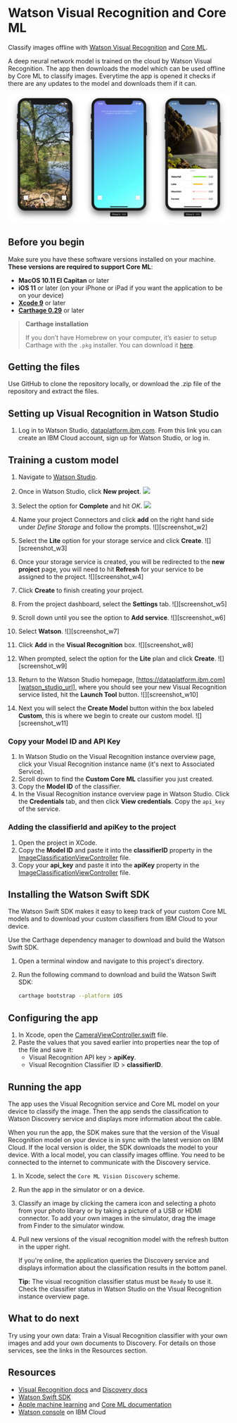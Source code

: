 # Watson Visual Recognition and Core ML

Classify images offline with [Watson Visual Recognition][vizreq] and [Core ML][core_ml].

A deep neural network model is trained on the cloud by Watson Visual Recognition. The app then downloads the model which can be used offline by Core ML to classify images. Everytime the app is opened it checks if there are any updates to the model and downloads them if it can.

![App Screenshot][screenshot_iphone]

## Before you begin
Make sure you have these software versions installed on your machine. **These versions are required to support Core ML**:

- **MacOS 10.11 El Capitan** or later
- **iOS 11** or later (on your iPhone or iPad if you want the application to be on your device)
- **[Xcode 9][xcode_download]** or later
- **[Carthage 0.29][carthage_instructions]** or later

> **Carthage installation**
>
> If you don’t have Homebrew on your computer, it’s easier to setup Carthage with the `.pkg` installer. You can download it [here][carthage_download].

## Getting the files
Use GitHub to clone the repository locally, or download the .zip file of the repository and extract the files.

## Setting up Visual Recognition in Watson Studio
1. Log in to Watson Studio, [dataplatform.ibm.com][watson_studio_visrec_tooling]. From this link you can create an IBM Cloud account, sign up for Watson Studio, or log in.

## Training a custom model
1. Navigate to [Watson Studio][watson_studio_url].

1. Once in Watson Studio, click **New project**.
    ![][screenshot_w0]

1. Select the option for **Complete** and hit _OK_.
    ![][screenshot_w1]
    
1. Name your project Connectors and click **add** on the right hand side under _Define Storage_ and follow the prompts.
    ![][screenshot_w2]
    
1. Select the **Lite** option for your storage service and click **Create**.
    ![][screenshot_w3]
    
1. Once your storage service is created, you will be redirected to the **new project** page, you will need to hit **Refresh** for your service to be assigned to the project.
    ![][screenshot_w4]
    
1. Click **Create** to finish creating your project.

1. From the project dashboard, select the **Settings** tab.
    ![][screenshot_w5]

1. Scroll down until you see the option to **Add service**.
    ![][screenshot_w6]
    
1. Select **Watson**.
    ![][screenshot_w7]
    
1. Click **Add** in the **Visual Recognition** box.
    ![][screenshot_w8]

1. When prompted, select the option for the **Lite** plan and click **Create**.
    ![][screenshot_w9]
    
1. Return to the Watson Studio homepage, [https://dataplatform.ibm.com][watson_studio_url], where you should see your new Visual Recognition service listed, hit the **Launch Tool** button.
    ![][screenshot_w10]
    
1. Next you will select the **Create Model** button within the box labeled **Custom**, this is where we begin to create our custom model.
    ![][screenshot_w11]

### Copy your Model ID and API Key
1. In Watson Studio on the Visual Recognition instance overview page, click your Visual Recognition instance name (it's next to Associated Service). 
1. Scroll down to find the **Custom Core ML** classifier you just created. 
1. Copy the **Model ID** of the classifier.
1. In the Visual Recognition instance overview page in Watson Studio. Click the **Credentials** tab, and then click **View credentials**. Copy the `api_key` of the service.

### Adding the classifierId and apiKey to the project
1. Open the project in XCode.
1. Copy the **Model ID** and paste it into the **classifierID** property in the [ImageClassificationViewController](../master/Core%20ML%20Vision%20With%20Discovery/Core%20ML%20Vision%Discovery/ImageClassificationViewController.swift) file.
1. Copy your **api_key** and paste it into the **apiKey** property in the [ImageClassificationViewController](../master/Core%20ML%20Vision%20With%20Discovery/Core%20ML%20Vision%Discovery/ImageClassificationViewController.swift) file.

## Installing the Watson Swift SDK
The Watson Swift SDK makes it easy to keep track of your custom Core ML models and to download your custom classifiers from IBM Cloud to your device.

Use the Carthage dependency manager to download and build the Watson Swift SDK.

1. Open a terminal window and navigate to this project's directory.
1. Run the following command to download and build the Watson Swift SDK:

    ```bash
    carthage bootstrap --platform iOS
    ```
    
## Configuring the app

1. In Xcode, open the [CameraViewController.swift][camera_view_controller] file.
1. Paste the values that you saved earlier into properties near the top of the file and save it:
    - Visual Recognition API key > **apiKey**.
    - Visual Recognition Classifier ID > **classifierID**.

## Running the app
The app uses the Visual Recognition service and Core ML model on your device to classify the image. Then the app sends the classification to Watson Discovery service and displays more information about the cable.

When you run the app, the SDK makes sure that the version of the Visual Recognition model on your device is in sync with the latest version on IBM Cloud. If the local version is older, the SDK downloads the model to your device. With a local model, you can classify images offline. You need to be connected to the internet to communicate with the Discovery service.

1. In Xcode, select the `Core ML Vision Discovery` scheme.
1. Run the app in the simulator or on a device.
1. Classify an image by clicking the camera icon and selecting a photo from your photo library or by taking a picture of a USB or HDMI connector. To add your own images in the simulator, drag the image from Finder to the simulator window.
1. Pull new versions of the visual recognition model with the refresh button in the upper right.

    If you're online, the application queries the Discovery service and displays information about the classification results in the bottom panel.

    **Tip:** The visual recognition classifier status must be `Ready` to use it. Check the classifier status in Watson Studio on the Visual Recognition instance overview page.

## What to do next

Try using your own data: Train a Visual Recognition classifier with your own images and add your own documents to Discovery. For details on those services, see the links in the Resources section.

## Resources

- [Visual Recognition docs](https://console.bluemix.net/docs/services/visual-recognition/getting-started.html) and [Discovery docs](https://console.bluemix.net/docs/services/discovery/getting-started-tool.html)
- [Watson Swift SDK](https://github.com/watson-developer-cloud/swift-sdk)
- [Apple machine learning][core_ml] and [Core ML documentation](https://developer.apple.com/documentation/coreml)
- [Watson console](https://bluemix.net/developer/watson) on IBM Cloud

[watson_studio_url]: https://dataplatform.ibm.com
[carthage_download]: https://github.com/Carthage/Carthage/releases
[carthage_instructions]: https://github.com/Carthage/Carthage#installing-carthage
[vizreq]: https://www.ibm.com/watson/services/visual-recognition/
[discovery]: https://www.ibm.com/watson/services/discovery/
[core_ml]: https://developer.apple.com/machine-learning/
[vizreq_with_coreml]: https://github.com/watson-developer-cloud/visual-recognition-coreml/
[vizreq_tooling]: https://watson-visual-recognition.ng.bluemix.net/
[xcode_download]: https://developer.apple.com/xcode/downloads/
[watson_studio_visrec_tooling]: https://dataplatform.ibm.com/registration/stepone?target=watson_vision_combined&context=wdp&apps=watson_studio&cm_sp=WatsonPlatform-WatsonPlatform-_-OnPageNavCTA-IBMWatson_VisualRecognition-_-CoreMLGithub

[camera_view_controller]:  /Core%20ML%20Vision/CameraViewController.swift

[screenshot_iphone]: /Screenshots/iPhone.png
[screenshot_w0]: /Screenshots/walkthrough_0.png
[screenshot_w1]: /Screenshots/walkthrough_1.png
